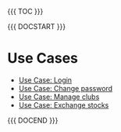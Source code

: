 {{{ TOC }}}

{{{ DOCSTART }}}

# Use Cases


* [Use Case: Login](?f=uc_login)
* [Use Case: Change password](?f=uc_changepassword)
* [Use Case: Manage clubs](?f=uc_manageclubs)
* [Use Case: Exchange stocks](?f=uc_exchangestocks)


{{{ DOCEND }}}
